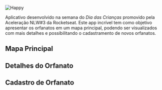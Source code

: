 ![Happy](https://user-images.githubusercontent.com/44936493/96325002-0c26a800-0ffb-11eb-878b-6aac8ef5dc6b.png)

Aplicativo desenvolvido na semana do _Dia das Crianças_ promovido pela Aceleração NLW#3 da Rocketseat.
Este app incrível tem como objetivo apresentar os orfanatos em um mapa principal, podendo ser visualizados com mais detalhes e possibilitando o cadastramento de novos orfanatos.

## Mapa Principal

## Detalhes do Orfanato

## Cadastro de Orfanato
